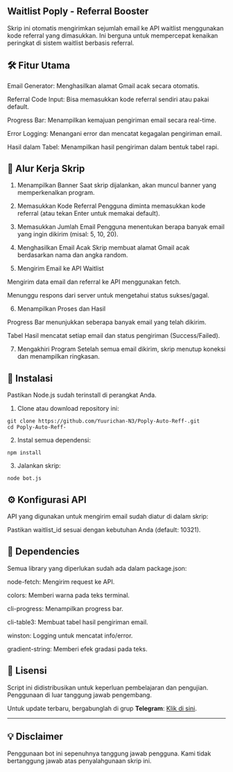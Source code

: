 ## Waitlist Poply - Referral Booster

Skrip ini otomatis mengirimkan sejumlah email ke API waitlist menggunakan kode referral yang dimasukkan. Ini berguna untuk mempercepat kenaikan peringkat di sistem waitlist berbasis referral.

## 🛠️ Fitur Utama

Email Generator: Menghasilkan alamat Gmail acak secara otomatis.

Referral Code Input: Bisa memasukkan kode referral sendiri atau pakai default.

Progress Bar: Menampilkan kemajuan pengiriman email secara real-time.

Error Logging: Menangani error dan mencatat kegagalan pengiriman email.

Hasil dalam Tabel: Menampilkan hasil pengiriman dalam bentuk tabel rapi.


## 🔁 Alur Kerja Skrip

1. Menampilkan Banner
Saat skrip dijalankan, akan muncul banner yang memperkenalkan program.


2. Memasukkan Kode Referral
Pengguna diminta memasukkan kode referral (atau tekan Enter untuk memakai default).


3. Memasukkan Jumlah Email
Pengguna menentukan berapa banyak email yang ingin dikirim (misal: 5, 10, 20).


4. Menghasilkan Email Acak
Skrip membuat alamat Gmail acak berdasarkan nama dan angka random.


5. Mengirim Email ke API Waitlist

Mengirim data email dan referral ke API menggunakan fetch.

Menunggu respons dari server untuk mengetahui status sukses/gagal.



6. Menampilkan Proses dan Hasil

Progress Bar menunjukkan seberapa banyak email yang telah dikirim.

Tabel Hasil mencatat setiap email dan status pengiriman (Success/Failed).



7. Mengakhiri Program
Setelah semua email dikirim, skrip menutup koneksi dan menampilkan ringkasan.



## 🏁 Instalasi

Pastikan Node.js sudah terinstall di perangkat Anda.

1. Clone atau download repository ini:


```
git clone https://github.com/Yuurichan-N3/Poply-Auto-Reff-.git
cd Poply-Auto-Reff-
```


2. Instal semua dependensi:


```
npm install
```


3. Jalankan skrip:


```
node bot.js
```


## ⚙️ Konfigurasi API

API yang digunakan untuk mengirim email sudah diatur di dalam skrip:


Pastikan waitlist_id sesuai dengan kebutuhan Anda (default: 10321).

## 📘 Dependencies

Semua library yang diperlukan sudah ada dalam package.json:

node-fetch: Mengirim request ke API.

colors: Memberi warna pada teks terminal.

cli-progress: Menampilkan progress bar.

cli-table3: Membuat tabel hasil pengiriman email.

winston: Logging untuk mencatat info/error.

gradient-string: Memberi efek gradasi pada teks.


## 📜 Lisensi  

Script ini didistribusikan untuk keperluan pembelajaran dan pengujian. Penggunaan di luar tanggung jawab pengembang.  

Untuk update terbaru, bergabunglah di grup **Telegram**: [Klik di sini](https://t.me/sentineldiscus).


---

## 💡 Disclaimer
Penggunaan bot ini sepenuhnya tanggung jawab pengguna. Kami tidak bertanggung jawab atas penyalahgunaan skrip ini.
